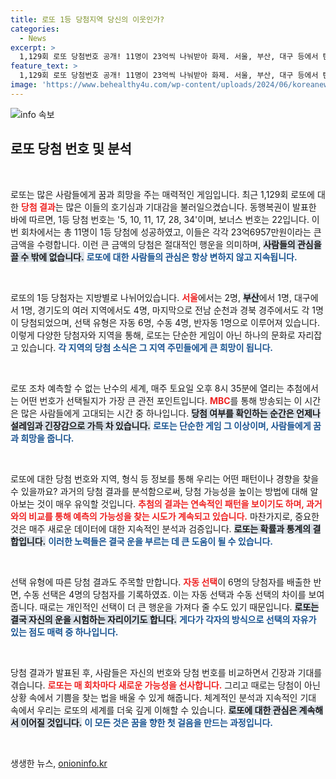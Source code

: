 ```yaml
---
title: 로또 1등 당첨지역 당신의 이웃인가?
categories:
  - News
excerpt: >
  1,129회 로또 당첨번호 공개! 11명이 23억씩 나눠받아 화제. 서울, 부산, 대구 등에서 탄생한 로또 1등 당첨지역은 어디일까? 매주 토요일, 로또의 꿈이 현실로! 클릭해서 더 자세히 알아보세요!
feature_text: >
  1,129회 로또 당첨번호 공개! 11명이 23억씩 나눠받아 화제. 서울, 부산, 대구 등에서 탄생한 로또 1등 당첨지역은 어디일까? 매주 토요일, 로또의 꿈이 현실로! 클릭해서 더 자세히 알아보세요!
image: 'https://www.behealthy4u.com/wp-content/uploads/2024/06/koreanews.jpg'
---
```


<p><img src="https://www.behealthy4u.com/wp-content/uploads/2024/06/koreanews.jpg" alt="info 속보" /></p>

<h2 data-ke-size="size26">로또 당첨 번호 및 분석</h2>

<p data-ke-size="size16">&nbsp;</p>

<p>로또는 많은 사람들에게 꿈과 희망을 주는 매력적인 게임입니다. 최근 1,129회 로또에 대한 <b><span style="color: #ee2323;">당첨 결과</span></b>는 많은 이들의 호기심과 기대감을 불러일으켰습니다. 동행복권이 발표한 바에 따르면, 1등 당첨 번호는 '5, 10, 11, 17, 28, 34'이며, 보너스 번호는 22입니다. 이번 회차에서는 총 11명이 1등 당첨에 성공하였고, 이들은 각각 23억6957만원이라는 큰 금액을 수령합니다. 이런 큰 금액의 당첨은 절대적인 행운을 의미하며, <b><span style="background-color: #21538527;">사람들의 관심을 끌 수 밖에 없습니다.</span></b> <b><span style="color: #1a5490;">로또에 대한 사람들의 관심은 항상 변하지 않고 지속됩니다.</span></b></p>

<p data-ke-size="size16">&nbsp;</p>

<p>로또의 1등 당첨자는 지방별로 나뉘어있습니다. <b><span style="color: #ee2323;">서울</span></b>에서는 2명, <b><span style="background-color: #21538527;">부산</span></b>에서 1명, 대구에서 1명, 경기도의 여러 지역에서도 4명, 마지막으로 전남 순천과 경북 경주에서도 각 1명이 당첨되었으며, 선택 유형은 자동 6명, 수동 4명, 반자동 1명으로 이루어져 있습니다. 이렇게 다양한 당첨자와 지역을 통해, 로또는 단순한 게임이 아닌 하나의 문화로 자리잡고 있습니다. <b><span style="color: #1a5490;">각 지역의 당첨 소식은 그 지역 주민들에게 큰 희망이 됩니다.</span></b></p>

<p data-ke-size="size16">&nbsp;</p>

<p>로또 조차 예측할 수 없는 난수의 세계, 매주 토요일 오후 8시 35분에 열리는 추첨에서는 어떤 번호가 선택될지가 가장 큰 관전 포인트입니다. <b><span style="color: #ee2323;">MBC</span></b>를 통해 방송되는 이 시간은 많은 사람들에게 고대되는 시간 중 하나입니다. <b><span style="background-color: #21538527;">당첨 여부를 확인하는 순간은 언제나 설레임과 긴장감으로 가득 차 있습니다.</span></b> <b><span style="color: #1a5490;">로또는 단순한 게임 그 이상이며, 사람들에게 꿈과 희망을 줍니다.</span></b></p>

<p data-ke-size="size16">&nbsp;</p>

<p>로또에 대한 당첨 번호와 지역, 형식 등 정보를 통해 우리는 어떤 패턴이나 경향을 찾을 수 있을까요? 과거의 당첨 결과를 분석함으로써, 당첨 가능성을 높이는 방법에 대해 알아보는 것이 매우 유익할 것입니다. <b><span style="color: #ee2323;">추첨의 결과는 연속적인 패턴을 보이기도 하며, 과거와의 비교를 통해 예측의 가능성을 찾는 시도가 계속되고 있습니다.</span></b> 마찬가지로, 중요한 것은 매주 새로운 데이터에 대한 지속적인 분석과 검증입니다. <b><span style="background-color: #21538527;">로또는 확률과 통계의 결합입니다.</span></b> <b><span style="color: #1a5490;">이러한 노력들은 결국 운을 부르는 데 큰 도움이 될 수 있습니다.</span></b></p>

<p data-ke-size="size16">&nbsp;</p>

<p>선택 유형에 따른 당첨 결과도 주목할 만합니다. <b><span style="color: #ee2323;">자동 선택</span></b>이 6명의 당첨자를 배출한 반면, 수동 선택은 4명의 당첨자를 기록하였죠. 이는 자동 선택과 수동 선택의 차이를 보여줍니다. 때로는 개인적인 선택이 더 큰 행운을 가져다 줄 수도 있기 때문입니다. <b><span style="background-color: #21538527;">로또는 결국 자신의 운을 시험하는 자리이기도 합니다.</span></b> <b><span style="color: #1a5490;">게다가 각자의 방식으로 선택의 자유가 있는 점도 매력 중 하나입니다.</span></b></p>

<p data-ke-size="size16">&nbsp;</p>

<p>당첨 결과가 발표된 후, 사람들은 자신의 번호와 당첨 번호를 비교하면서 긴장과 기대를 겪습니다. <b><span style="color: #ee2323;">로또는 매 회차마다 새로운 가능성을 선사합니다.</span></b> 그리고 때로는 당첨이 아닌 상황 속에서 기쁨을 찾는 법을 배울 수 있게 해줍니다. 체계적인 분석과 지속적인 기대 속에서 우리는 로또의 세계를 더욱 깊게 이해할 수 있습니다. <b><span style="background-color: #21538527;">로또에 대한 관심은 계속해서 이어질 것입니다.</span></b> <b><span style="color: #1a5490;">이 모든 것은 꿈을 향한 첫 걸음을 만드는 과정입니다.</span></b></p>

<p data-ke-size="size16">&nbsp;</p>
생생한 뉴스, <a href="https://onioninfo.kr" rel="dofollow">onioninfo.kr</a>


